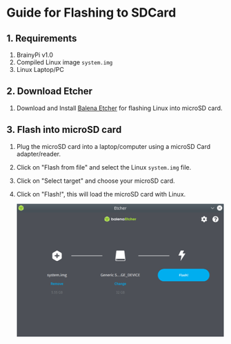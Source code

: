 # **Guide for Flashing to SDCard**

## **1. Requirements**
1. BrainyPi v1.0
1. Compiled Linux image `system.img`
1. Linux Laptop/PC

## 2. Download Etcher

1.  Download and Install [Balena Etcher](https://www.balena.io/etcher/) for flashing Linux into microSD card.

## 3. Flash into microSD card

1.  Plug the microSD card into a laptop/computer using a microSD Card adapter/reader.
1.  Click on "Flash from file" and select the Linux  `system.img` file.
1.  Click on "Select target" and choose your microSD card.
1.  Click on "Flash!", this will load the microSD card with Linux.

    ![alt_txt](images/Etcher_005.png)
